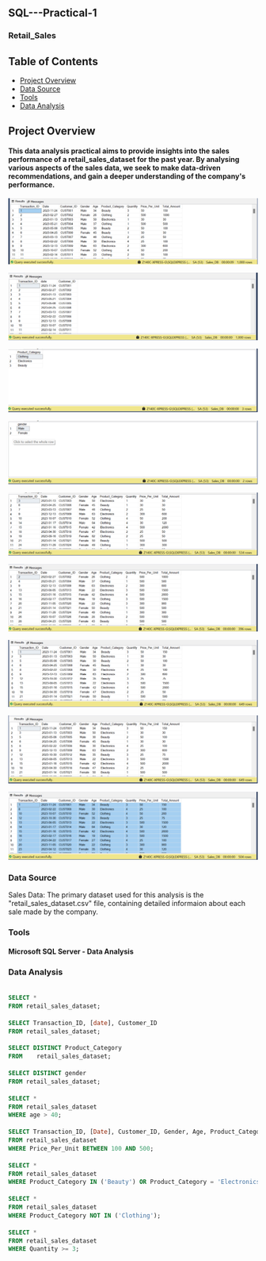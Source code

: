 ## SQL---Practical-1
### Retail_Sales

## Table of Contents

  - [Project Overview](#project-overview)
  - [Data Source](#data-source)
  - [Tools](tools)
  - [Data Analysis](#data-analysis)
    
## Project Overview

#### This data analysis practical aims to provide insights into the sales performance of a retail_sales_dataset for the past year. By analysing various aspects of the sales data, we seek to make data-driven recommendations, and gain a deeper understanding of the company's performance. 

![Dashboard](retail_sales_Q1.png)

![Dashboard](retail_sales_Q2.png)

![Dashboard](retail_sales_Q3.png)

![Dashboard](retail_sales_Q4.png)

![Dashboard](retail_sales_Q5.png)

![Dashboard](retail_sales_Q6.png)

![Dashboard](retail_sales_Q7.png)

![Dashboard](retail_sales_Q8.png)

![Dashboard](retail_sales_Q9.png)

### Data Source

Sales Data: The primary dataset used for this analysis is the "retail_sales_dataset.csv" file, containing detailed informaion about each sale made by the company.

### Tools

#### Microsoft SQL Server - Data Analysis

### Data Analysis

```SQL

SELECT *
FROM retail_sales_dataset;

SELECT Transaction_ID, [date], Customer_ID
FROM retail_sales_dataset;

SELECT DISTINCT Product_Category
FROM	retail_sales_dataset;

SELECT DISTINCT gender
FROM retail_sales_dataset;

SELECT *
FROM retail_sales_dataset
WHERE age > 40;

SELECT Transaction_ID, [Date], Customer_ID, Gender, Age, Product_Category, Quantity, Price_Per_Unit, Total_Amount
FROM retail_sales_dataset
WHERE Price_Per_Unit BETWEEN 100 AND 500;

SELECT *
FROM retail_sales_dataset
WHERE Product_Category IN ('Beauty') OR Product_Category = 'Electronics';

SELECT *
FROM retail_sales_dataset
WHERE Product_Category NOT IN ('Clothing');

SELECT *
FROM retail_sales_dataset
WHERE Quantity >= 3;

```

